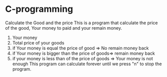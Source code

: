 # C-programming
Calculate the Good and the price 
This is a program that calculate the price of the good, Your money to paid and your remain money.
1. Your money
2. Total price of your goods
3. if Your money is equal the price of good => No remain money back
4. if Your money is bigger than the price of goods=> remain money back
5. if your money is less than of the price of goods => Your money is not enough
This program can calculate forever until we press "n" to stop the program.

